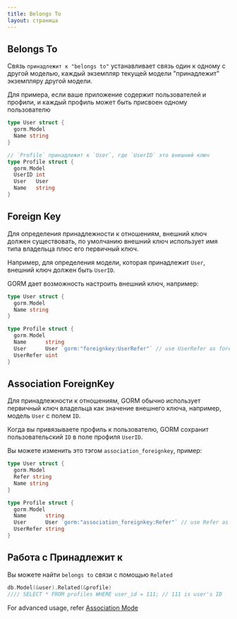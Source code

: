 ```yaml
---
title: Belongs To
layout: страница
---
```


## Belongs To

Связь `принадлежит к "belongs to"` устанавливает связь один к одному с другой моделью, каждый экземпляр текущей модели "принадлежит" экземпляру другой модели.

Для примера, если ваше приложение содержит пользователей и профили, и каждый профиль может быть присвоен одному пользователю

```go
type User struct {
  gorm.Model
  Name string
}

// `Profile` принадлежит к `User`, где `UserID` это внешний ключ
type Profile struct {
  gorm.Model
  UserID int
  User   User
  Name   string
}
```

## Foreign Key

Для определения принадлежности к отношениям, внешний ключ должен существовать, по умолчанию внешний ключ использует имя типа владельца плюс его первичный ключ.

Например, для определения модели, которая принадлежит `User`, внешний ключ должен быть `UserID`.

GORM дает возможность настроить внешний ключ, например:

```go
type User struct {
  gorm.Model
  Name string
}

type Profile struct {
  gorm.Model
  Name      string
  User      User `gorm:"foreignkey:UserRefer"` // use UserRefer as foreign key
  UserRefer uint
}
```

## Association ForeignKey

Для принадлежности к отношениям, GORM обычно использует первичный ключ владельца как значение внешнего ключа, например, модель `User` с полем `ID`.

Когда вы привязываете профиль к пользователю, GORM сохранит пользовательский `ID` в поле профиля `UserID`.

Вы можете изменить это тэгом `association_foreignkey`, пример:

```go
type User struct {
  gorm.Model
  Refer string
  Name string
}

type Profile struct {
  gorm.Model
  Name      string
  User      User `gorm:"association_foreignkey:Refer"` // use Refer as association foreign key
  UserRefer string
}
```

## Работа с Принадлежит к

Вы можете найти `belongs to` связи с помощью `Related`

```go
db.Model(&user).Related(&profile)
//// SELECT * FROM profiles WHERE user_id = 111; // 111 is user's ID
```

For advanced usage, refer [Association Mode](associations.html#Association-Mode)